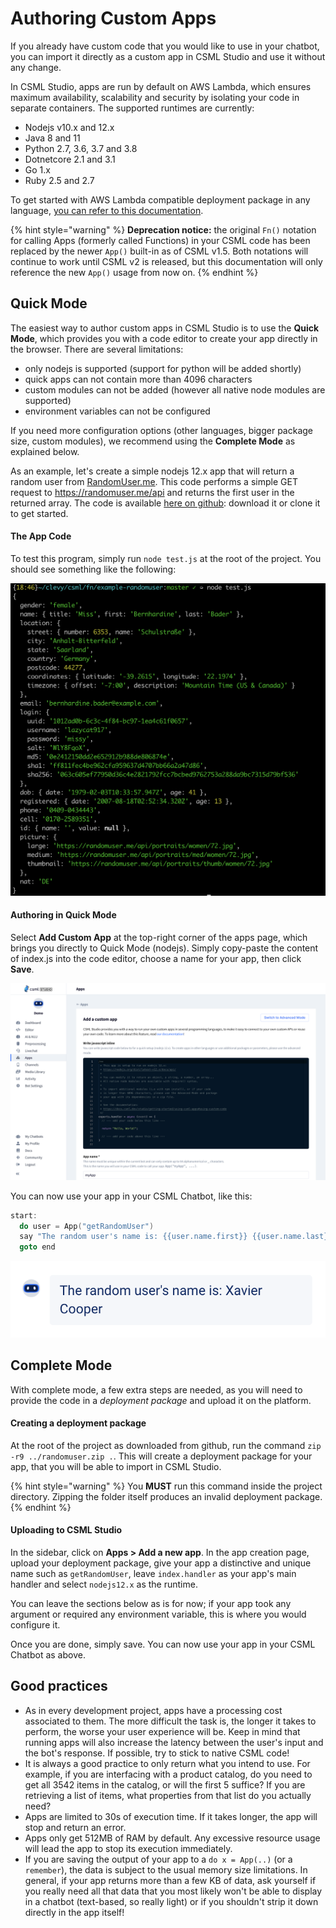 # Authoring Custom Apps

If you already have custom code that you would like to use in your chatbot, you can import it directly as a custom app in CSML Studio and use it without any change.

In CSML Studio, apps are run by default on AWS Lambda, which ensures maximum availability, scalability and security by isolating your code in separate containers. The supported runtimes are currently:

* Nodejs v10.x and 12.x
* Java 8 and 11
* Python 2.7, 3.6, 3.7 and 3.8
* Dotnetcore 2.1 and 3.1
* Go 1.x
* Ruby 2.5 and 2.7

To get started with AWS Lambda compatible deployment package in any language, [you can refer to this documentation](https://docs.aws.amazon.com/lambda/latest/dg/gettingstarted-features.html#gettingstarted-features-package).

{% hint style="warning" %}
**Deprecation notice:** the original `Fn()` notation for calling Apps \(formerly called Functions\) in your CSML code has been replaced by the newer `App()` built-in as of CSML v1.5. Both notations will continue to work until CSML v2 is released, but this documentation will only reference the new `App()` usage from now on.
{% endhint %}

## Quick Mode

The easiest way to author custom apps in CSML Studio is to use the **Quick Mode**, which provides you with a code editor to create your app directly in the browser. There are several limitations:

* only nodejs is supported \(support for python will be added shortly\)
* quick apps can not contain more than 4096 characters
* custom modules can not be added \(however all native node modules are supported\)
* environment variables can not be configured

If you need more configuration options \(other languages, bigger package size, custom modules\), we recommend using the **Complete Mode** as explained below.

As an example, let's create a simple nodejs 12.x app that will return a random user from [RandomUser.me](https://randomuser.me/). This code performs a simple GET request to https://randomuser.me/api and returns the first user in the returned array. The code is available [here on github](https://github.com/frsechet/csml-function-example-node12): download it or clone it to get started.

#### The App Code

To test this program, simply run `node test.js` at the root of the project. You should see something like the following:

![](../../.gitbook/assets/image%20%2816%29.png)

#### Authoring in Quick Mode

Select **Add Custom App** at the top-right corner of the apps page, which brings you directly to Quick Mode \(nodejs\). Simply copy-paste the content of index.js into the code editor, choose a name for your app, then click **Save**.

![](../../.gitbook/assets/cleanshot-2021-06-04-at-12.30.29-2x%20%281%29.png)

You can now use your app in your CSML Chatbot, like this:

```cpp
start:
  do user = App("getRandomUser")
  say "The random user's name is: {{user.name.first}} {{user.name.last}}"
  goto end 
```

![](../../.gitbook/assets/image%20%2813%29.png)

## Complete Mode

With complete mode, a few extra steps are needed, as you will need to provide the code in a _deployment package_ and upload it on the platform.

#### Creating a deployment package

At the root of the project as downloaded from github, run the command `zip -r9 ../randomuser.zip .`. This will create a deployment package for your app, that you will be able to import in CSML Studio.

{% hint style="warning" %}
You **MUST** run this command inside the project directory. Zipping the folder itself produces an invalid deployment package.
{% endhint %}

#### Uploading to CSML Studio

In the sidebar, click on **Apps &gt; Add a new app**. In the app creation page, upload your deployment package, give your app a distinctive and unique name such as `getRandomUser`, leave `index.handler` as your app's main handler and select `nodejs12.x` as the runtime.

You can leave the sections below as is for now; if your app took any argument or required any environment variable, this is where you would configure it.

Once you are done, simply save. You can now use your app in your CSML Chatbot as above.

## Good practices

* As in every development project, apps have a processing cost associated to them. The more difficult the task is, the longer it takes to perform, the worse your user experience will be. Keep in mind that running apps will also increase the latency between the user's input and the bot's response. If possible, try to stick to native CSML code!
* It is always a good practice to only return what you intend to use. For example, if you are interfacing with a product catalog, do you need to get all 3542 items in the catalog, or will the first 5 suffice? If you are retrieving a list of items, what properties from that list do you actually need?
* Apps are limited to 30s of execution time. If it takes longer, the app will stop and return an error.
* Apps only get 512MB of RAM by default. Any excessive resource usage will lead the app to stop its execution immediately.
* If you are saving the output of your app to a `do x = App(..)` \(or a `remember`\), the data is subject to the usual memory size limitations. In general, if your app returns more than a few KB of data, ask yourself if you really need all that data that you most likely won't be able to display in a chatbot \(text-based, so really light\) or if you shouldn't strip it down directly in the app itself!


